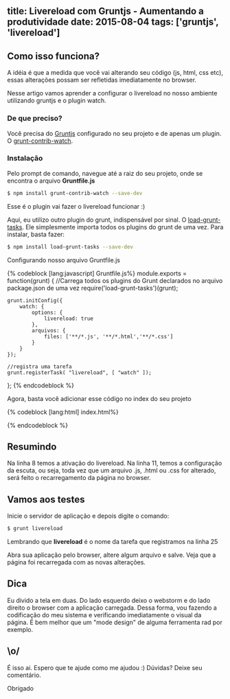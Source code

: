 ﻿title: Livereload com Gruntjs - Aumentando a produtividade
date: 2015-08-04
tags: ['gruntjs', 'livereload']
---
## Como isso funciona?

A idéia é que a medida que você vai alterando seu código (js, html, css etc), essas alterações possam ser refletidas imediatamente no browser.

Nesse artigo vamos aprender a configurar o livereload no nosso ambiente utilizando gruntjs e o plugin watch.

### De que preciso?

Você precisa do [Gruntjs](http://gruntjs.com/) configurado no seu projeto e de apenas um plugin. O [grunt-contrib-watch](https://github.com/gruntjs/grunt-contrib-watch).

### Instalação


Pelo prompt de comando, navegue até a raiz do seu projeto, onde se encontra o arquivo <b>Gruntfile.js</b>
``` bash
$ npm install grunt-contrib-watch --save-dev
```

<!--more-->

Esse é o plugin vai fazer o livereload funcionar :)

Aqui, eu utilizo outro plugin do grunt, indispensável por sinal. O [load-grunt-tasks](https://github.com/sindresorhus/load-grunt-tasks). Ele simplesmente importa todos os plugins do grunt de uma vez. Para instalar, basta fazer:

``` bash
$ npm install load-grunt-tasks --save-dev
```

Configurando nosso arquivo Gruntfile.js

{% codeblock [lang:javascript] Gruntfile.js%}
module.exports = function(grunt) {
    //Carrega todos os plugins do Grunt declarados no arquivo package.json de uma vez
    require('load-grunt-tasks')(grunt);

    grunt.initConfig({
        watch: {
            options: {
                livereload: true
            },
            arquivos: {
                files: ['**/*.js', '**/*.html','**/*.css']
            }
        }
    });

    //registra uma tarefa
    grunt.registerTask( "livereload", [ "watch" ]);
};
{% endcodeblock %}

Agora, basta você adicionar esse código no index do seu projeto

{% codeblock [lang:html] index.html%}
<script src="//localhost:35729/livereload.js"></script>
{% endcodeblock %}

## Resumindo
Na linha 8 temos a ativação do livereload. Na linha 11, temos a configuração da escuta, ou seja, toda vez que um arquivo .js, .html ou .css for alterado, será feito o recarregamento da página no browser.

## Vamos aos testes

Inicie o servidor de aplicação e depois digite o comando:

``` bash
$ grunt livereload
```

Lembrando que <b>livereload</b> é o nome da tarefa que registramos na linha 25

Abra sua aplicação pelo browser, altere algum arquivo e salve. Veja que a página foi recarregada com as novas alterações.

## Dica

Eu divido a tela em duas. Do lado esquerdo deixo o webstorm e do lado direito o browser com a aplicação carregada. Dessa forma, vou fazendo a codificação do meu sistema e verificando imediatamente o visual da página. É bem melhor que um "mode design" de alguma ferramenta rad por exemplo.

## \o/

É isso ai. Espero que te ajude como me ajudou :) Dúvidas? Deixe seu comentário.

Obrigado
